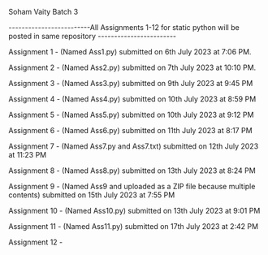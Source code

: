 Soham Vaity Batch 3

-------------------------All Assignments 1-12 for static python will be posted in same repository ------------------------


Assignment 1 -  (Named Ass1.py) submitted on 6th July 2023 at 7:06 PM.

Assignment 2 -  (Named Ass2.py) submitted on 7th July 2023 at 10:10 PM.

Assignment 3 -  (Named Ass3.py) submitted on 9th July 2023 at 9:45 PM 

Assignment 4 -  (Named Ass4.py) submitted on 10th July 2023 at 8:59 PM 

Assignment 5 -  (Named Ass5.py) submitted on 10th July 2023 at 9:12 PM  

Assignment 6 -  (Named Ass6.py) submitted on 11th July 2023 at 8:17 PM  

Assignment 7 -  (Named Ass7.py and Ass7.txt) submitted on 12th July 2023 at 11:23 PM   

Assignment 8 -  (Named Ass8.py) submitted on 13th July 2023 at 8:24 PM               

Assignment 9 -  (Named Ass9 and uploaded as a ZIP file because multiple contents) submitted on 15th July 2023 at 7:55 PM   

Assignment 10 - (Named Ass10.py) submitted on 13th July 2023 at 9:01 PM                                       

Assignment 11 - (Named Ass11.py) submitted on 17th July 2023 at 2:42 PM                                                                             

Assignment 12 -                                                                              

